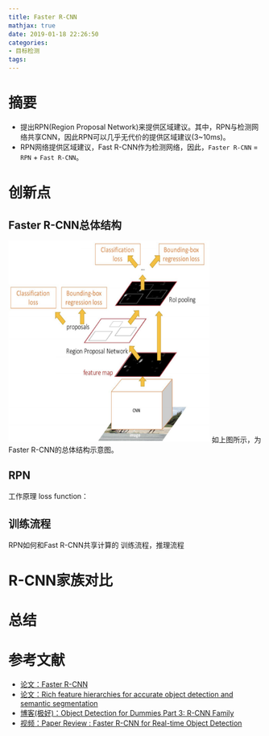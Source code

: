 ```yaml
---
title: Faster R-CNN
mathjax: true
date: 2019-01-18 22:26:50
categories: 
- 目标检测
tags:
---
```


# 摘要

- 提出RPN(Region Proposal Network)来提供区域建议。其中，RPN与检测网络共享CNN，因此RPN可以几乎无代价的提供区域建议(3~10ms)。
- RPN网络提供区域建议，Fast R-CNN作为检测网络，因此，`Faster R-CNN` = `RPN` + `Fast R-CNN`。

<!-- more -->

# 创新点
## Faster R-CNN总体结构

<img src="/images/Faster R-CNN/1.png"  width = "400" height = "400"/>
如上图所示，为Faster R-CNN的总体结构示意图。

## RPN

工作原理
loss function：

## 训练流程
RPN如何和Fast R-CNN共享计算的
训练流程，推理流程

# R-CNN家族对比


# 总结


# 参考文献
- [论文：Faster R-CNN](http://openaccess.thecvf.com/content_iccv_2015/papers/Girshick_Fast_R-CNN_ICCV_2015_paper.pdf)
- [论文：Rich feature hierarchies for accurate object detection and semantic segmentation](https://arxiv.org/pdf/1311.2524v3.pdf)
- [博客(极好)：Object Detection for Dummies Part 3: R-CNN Family](https://lilianweng.github.io/lil-log/2017/12/31/object-recognition-for-dummies-part-3.html#fast-r-cnn)
- [视频：Paper Review : Faster R-CNN for Real-time Object Detection](https://www.youtube.com/playlist?list=PLkRkKTC6HZMzp28TxR_fJYZ-K8Yu3EQw0)
 


